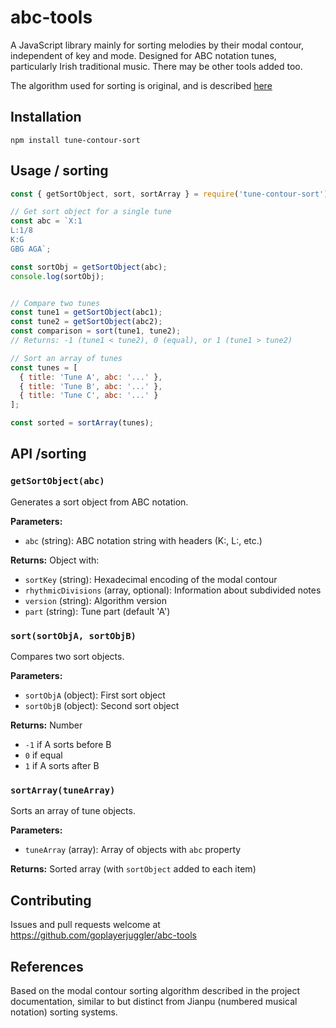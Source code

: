 # abc-tools

A JavaScript library mainly for sorting melodies by their modal contour, independent of key and mode. Designed for ABC notation tunes, particularly Irish traditional music.
There may be other tools added too.

The algorithm used for sorting is original, and is described [here](./docs/contour_sort.md)

## Installation

```
npm install tune-contour-sort
```

## Usage / sorting

```javascript
const { getSortObject, sort, sortArray } = require('tune-contour-sort');

// Get sort object for a single tune
const abc = `X:1
L:1/8
K:G
GBG AGA`;

const sortObj = getSortObject(abc);
console.log(sortObj);


// Compare two tunes
const tune1 = getSortObject(abc1);
const tune2 = getSortObject(abc2);
const comparison = sort(tune1, tune2);
// Returns: -1 (tune1 < tune2), 0 (equal), or 1 (tune1 > tune2)

// Sort an array of tunes
const tunes = [
  { title: 'Tune A', abc: '...' },
  { title: 'Tune B', abc: '...' },
  { title: 'Tune C', abc: '...' }
];

const sorted = sortArray(tunes);
```
## API /sorting

### `getSortObject(abc)`

Generates a sort object from ABC notation.

**Parameters:**
- `abc` (string): ABC notation string with headers (K:, L:, etc.)

**Returns:** Object with:
- `sortKey` (string): Hexadecimal encoding of the modal contour
- `rhythmicDivisions` (array, optional): Information about subdivided notes
- `version` (string): Algorithm version
- `part` (string): Tune part (default 'A')

### `sort(sortObjA, sortObjB)`

Compares two sort objects.

**Parameters:**
- `sortObjA` (object): First sort object
- `sortObjB` (object): Second sort object

**Returns:** Number
- `-1` if A sorts before B
- `0` if equal
- `1` if A sorts after B

### `sortArray(tuneArray)`

Sorts an array of tune objects.

**Parameters:**
- `tuneArray` (array): Array of objects with `abc` property

**Returns:** Sorted array (with `sortObject` added to each item)

## Contributing

Issues and pull requests welcome at https://github.com/goplayerjuggler/abc-tools

## References

Based on the modal contour sorting algorithm described in the project documentation, similar to but distinct from Jianpu (numbered musical notation) sorting systems.
